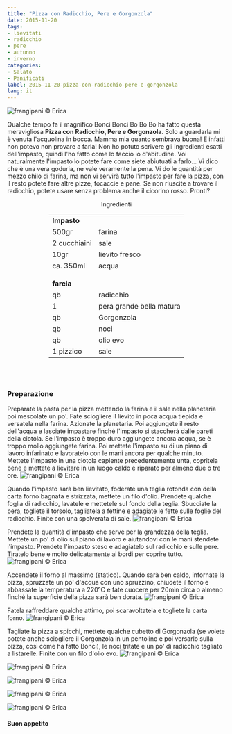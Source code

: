 ```yaml
---
title: "Pizza con Radicchio, Pere e Gorgonzola"
date: 2015-11-20
tags:
- lievitati
- radicchio
- pere
- autunno
- inverno
categories:
- Salato
- Panificati
label: 2015-11-20-pizza-con-radicchio-pere-e-gorgonzola
lang: it 
---
```

![](../2015-11-20-pizza-con-radicchio-pere-e-gorgonzola/header.jpg "frangipani © Erica")

Qualche tempo fa il magnifico Bonci Bonci Bo Bo Bo ha fatto questa meravigliosa **Pizza con Radicchio, Pere e Gorgonzola**. Solo a guardarla mi è venuta l'acquolina in bocca. Mamma mia quanto sembrava buona! E infatti non potevo non provare a farla! Non ho potuto scrivere gli ingredienti esatti dell'impasto, quindi l'ho fatto come lo faccio io d'abitudine. Voi naturalmente l'impasto lo potete fare come siete abiutuati a farlo... Vi dico che è una vera goduria, ne vale veramente la pena. Vi do le quantità per mezzo chilo di farina, ma non vi servirà tutto l'impasto per fare la pizza, con il resto potete fare altre pizze, focaccie e pane. Se non riuscite a trovare il radicchio, potete usare senza problema anche il cicorino rosso. Pronti?


<div id="wrapper" style="text-align: center">
  <div id="yourdiv" style="display: inline-block;">
    <div class="ingredients" itemscope itemtype="http://schema.org/Recipe">
      <span itemprop="name" style="display:none;">Pizza con Radicchio, Pere e Gorgonzola</span>
      <span itemprop="recipeCategory" style="display:none;">Salato</span>
      <img itemprop="image" style="display:none;" class="ignore-gallery-item" src="../2015-11-20-pizza-con-radicchio-pere-e-gorgonzola/header.jpeg"/>
      <span itemprop="author" style="display:none;">Erica Raiano</span>
      <span itemprop="description" style="display:none;">Pizza con Radicchio, Pere e Gorgonzola un esplosione di gusti autunnali!</span>
      <div class="ingredients-title">Ingredienti</div>
      <table>
        <tbody>
          <tr>
            <td colspan="2"><b>Impasto</b></td>
          </tr>
          <tr itemprop="recipeIngredient">
            <td>500gr</td>
            <td>farina</td>
          </tr>
          <tr itemprop="recipeIngredient">
            <td>2 cucchiaini</td>
            <td>sale</td>
          </tr>
          <tr itemprop="recipeIngredient">
            <td>10gr</td>
            <td>lievito fresco</td>
          </tr>
          <tr itemprop="recipeIngredient">
            <td>ca. 350ml</td>
            <td>acqua</td>
          </tr>
          <tr style="height: 15px;"></tr>
          <tr>          
            <td colspan="2"><b>farcia</b></td>
          </tr>
          <tr itemprop="recipeIngredient">
            <td>qb</td>
            <td>radicchio</td>
          </tr>
          <tr itemprop="recipeIngredient">
            <td>1</td>
            <td>pera grande bella matura</td>
          </tr>
          <tr itemprop="recipeIngredient">
            <td>qb</td>
            <td>Gorgonzola</td>
          </tr>
          <tr itemprop="recipeIngredient">
            <td>qb</td>
            <td>noci</td>
          </tr>
          <tr itemprop="recipeIngredient">
            <td>qb</td>
            <td>olio evo</td>
          </tr>
          <tr itemprop="recipeIngredient">
            <td>1 pizzico</td>
            <td>sale</td>
          </tr>
        </tbody>
      </table>
      <br></br>
    </div>
  </div>
</div>


<h3>
  <font color="grey">
    <i class="fa-solid fa-gears"></i>
  </font> Preparazione
</h3>

Preparate la pasta per la pizza mettendo la farina e il sale nella planetaria poi mescolate un po'. Fate sciogliere il lievito in poca acqua tiepida e versatela nella farina. Azionate la planetaria. Poi aggiungete il resto dell'acqua e lasciate impastare finché l'impasto si staccherà dalle pareti della ciotola. Se l'impasto è troppo duro aggiungete ancora acqua, se è troppo mollo aggiungete farina. Poi mettete l'impasto su di un piano di lavoro infarinato e lavoratelo con le mani ancora per qualche minuto. Mettete l'impasto in una ciotola capiente precedentemente unta, copritela bene e mettete a lievitare in un luogo caldo e riparato per almeno due o tre ore.
![](../2015-11-20-pizza-con-radicchio-pere-e-gorgonzola/impasto.jpg "frangipani © Erica")

Quando l'impasto sarà ben lievitato, foderate una teglia rotonda con della carta forno bagnata e strizzata, mettete un filo d'olio. Prendete qualche foglia di radicchio, lavatele e mettetele sul fondo della teglia. Sbucciate la pera, togliete il torsolo, tagliatela a fettine e adagiate le fette sulle foglie del radicchio. Finite con una spolverata di sale.
![](../2015-11-20-pizza-con-radicchio-pere-e-gorgonzola/farcia.jpg "frangipani © Erica")

Prendete la quantità d'impasto che serve per la grandezza della teglia. Mettete un po' di olio sul piano di lavoro e aiutandovi con le mani stendete l'impasto. Prendete l'impasto steso e adagiatelo sul radicchio e sulle pere. Tiratelo bene e molto delicatamente ai bordi per coprire tutto.
![](../2015-11-20-pizza-con-radicchio-pere-e-gorgonzola/chiusa.jpg "frangipani © Erica")

Accendete il forno al massimo (statico). Quando sarà ben caldo, infornate la pizza, spruzzate un po' d'acqua con uno spruzzino, chiudete il forno e abbassate la temperatura a 220°C e fate cuocere per 20min circa o almeno finché la superficie della pizza sarà ben dorata.
![](../2015-11-20-pizza-con-radicchio-pere-e-gorgonzola/sfornata.jpg "frangipani © Erica")

Fatela raffreddare qualche attimo, poi scaravoltatela e togliete la carta forno.
![](../2015-11-20-pizza-con-radicchio-pere-e-gorgonzola/girata.jpg "frangipani © Erica")

Tagliate la pizza a spicchi, mettete qualche cubetto di Gorgonzola (se volete potete anche sciogliere il Gorgonzola in un pentolino e poi versarlo sulla pizza, così come ha fatto Bonci), le noci tritate e un po' di radicchio tagliato a listarelle. Finite con un filo d'olio evo.
![](../2015-11-20-pizza-con-radicchio-pere-e-gorgonzola/risultato1.jpg "frangipani © Erica")

![](../2015-11-20-pizza-con-radicchio-pere-e-gorgonzola/risultato2.jpg "frangipani © Erica")

![](../2015-11-20-pizza-con-radicchio-pere-e-gorgonzola/risultato3.jpg "frangipani © Erica")

![](../2015-11-20-pizza-con-radicchio-pere-e-gorgonzola/risultato4.jpg "frangipani © Erica")

![](../2015-11-20-pizza-con-radicchio-pere-e-gorgonzola/risultato5.jpg "frangipani © Erica")



<h4>Buon appetito
  <font color="red">
    <i class="fa-regular fa-face-smile"></i>
  </font>
</h4>